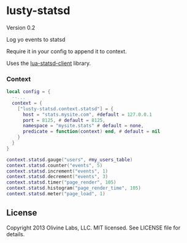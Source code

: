 lusty-statsd
============

Version 0.2

Log yo events to statsd

Require it in your config to append it to context.

Uses the [lua-statsd-client](https://github.com/stvp/lua-statsd-client)
library.

### Context

```lua
local config = {
  --...
  context = {
    ["lusty-statsd.context.statsd"] = {
      host = "stats.mysite.com", #default = 127.0.0.1
      port = 8125, # default = 8125,
      namespace = "mysite.stats" # default = none,
      predicate = function(context) end, # default = nil
    }
  }
}
```

```lua
context.statsd.gauge("users", #my_users_table)
context.statsd.counter("events", 5)
context.statsd.increment("events", 1)
context.statsd.decrement("events", 3)
context.statsd.timer("page_render", 105)
context.statsd.histogram("page_render_time", 105)
context.statsd.meter("page_load", 1)
```


License
-------
Copyright 2013 Olivine Labs, LLC. MIT licensed. See LICENSE file for details.


